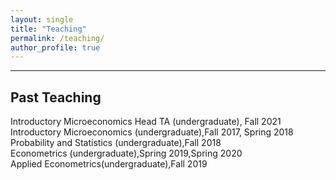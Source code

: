 ```yaml
---
layout: single
title: "Teaching"
permalink: /teaching/
author_profile: true
---
```

---


## Past Teaching
Introductory Microeconomics Head TA (undergraduate), Fall 2021          
Introductory Microeconomics (undergraduate),Fall 2017, Spring 2018    
Probability and Statistics (undergraduate),Fall 2018     
Econometrics (undergraduate),Spring 2019,Spring 2020    
Applied Econometrics(undergraduate),Fall 2019    
